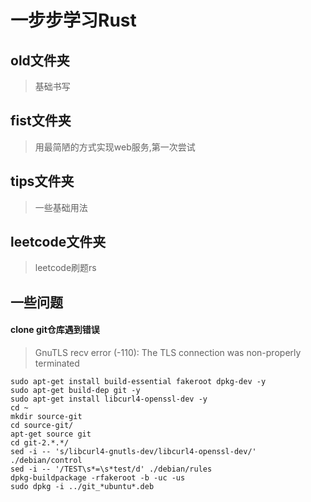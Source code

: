 # 一步步学习Rust

## old文件夹
> 基础书写

## fist文件夹
> 用最简陋的方式实现web服务,第一次尝试

## tips文件夹
> 一些基础用法

## leetcode文件夹
> leetcode刷题rs

## 一些问题

#### clone git仓库遇到错误

> GnuTLS recv error (-110): The TLS connection was non-properly terminated
```shell
sudo apt-get install build-essential fakeroot dpkg-dev -y
sudo apt-get build-dep git -y
sudo apt-get install libcurl4-openssl-dev -y
cd ~
mkdir source-git
cd source-git/
apt-get source git
cd git-2.*.*/
sed -i -- 's/libcurl4-gnutls-dev/libcurl4-openssl-dev/' ./debian/control
sed -i -- '/TEST\s*=\s*test/d' ./debian/rules
dpkg-buildpackage -rfakeroot -b -uc -us
sudo dpkg -i ../git_*ubuntu*.deb
```